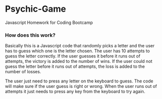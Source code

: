 # Psychic-Game
Javascript Homework for Coding Bootcamp

<h3>How does this work?</h3>

Basically this is a Javascript code that randomly picks a letter and the user has to guess which one is the letter chosen. The user has 10 attempts to guess the letter correctly. If  the user guesses it before it runs out of attempts, the victory is added to the number of wins. If the user could not guess the letter before it runs out of attempts, the loss is added to the number of losses.

The user just need to press any letter on the keyboard to guess. The code will make sure if the user guess is right or wrong. When the user runs out of attempts it just needs to press any key from the keyboard to try again. 
